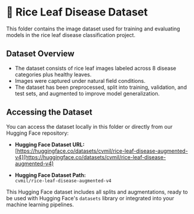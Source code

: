 # 🍃 Rice Leaf Disease Dataset

This folder contains the image dataset used for training and evaluating models in the rice leaf disease classification project.


## Dataset Overview

- The dataset consists of rice leaf images labeled across 8 disease categories plus healthy leaves.
- Images were captured under natural field conditions.
- The dataset has been preprocessed, split into training, validation, and test sets, and augmented to improve model generalization.


## Accessing the Dataset

You can access the dataset locally in this folder or directly from our Hugging Face repository:

- **Hugging Face Dataset URL:**  
  [https://huggingface.co/datasets/cvmil/rice-leaf-disease-augmented-v4](https://huggingface.co/datasets/cvmil/rice-leaf-disease-augmented-v4)

- **Hugging Face Dataset Path:**  
  `cvmil/rice-leaf-disease-augmented-v4`

This Hugging Face dataset includes all splits and augmentations, ready to be used with Hugging Face's `datasets` library or integrated into your machine learning pipelines.
